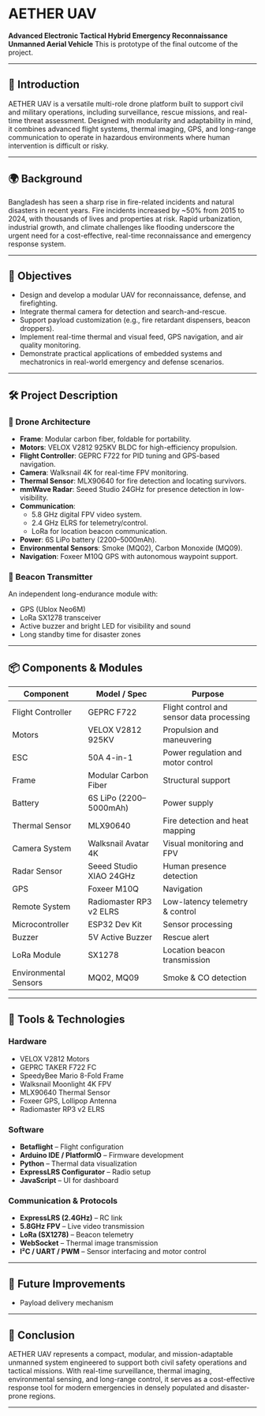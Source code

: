 # AETHER UAV  
**Advanced Electronic Tactical Hybrid Emergency Reconnaissance Unmanned Aerial Vehicle**
This is prototype of the final outcome of the project.

---

## 📖 Introduction
AETHER UAV is a versatile multi-role drone platform built to support civil and military operations, including surveillance, rescue missions, and real-time threat assessment. Designed with modularity and adaptability in mind, it combines advanced flight systems, thermal imaging, GPS, and long-range communication to operate in hazardous environments where human intervention is difficult or risky.

---

## 🌍 Background
Bangladesh has seen a sharp rise in fire-related incidents and natural disasters in recent years. Fire incidents increased by ~50% from 2015 to 2024, with thousands of lives and properties at risk. Rapid urbanization, industrial growth, and climate challenges like flooding underscore the urgent need for a cost-effective, real-time reconnaissance and emergency response system.

---

## 🎯 Objectives
- Design and develop a modular UAV for reconnaissance, defense, and firefighting.
- Integrate thermal camera for detection and search-and-rescue.
- Support payload customization (e.g., fire retardant dispensers, beacon droppers).
- Implement real-time thermal and visual feed, GPS navigation, and air quality monitoring.
- Demonstrate practical applications of embedded systems and mechatronics in real-world emergency and defense scenarios.

---

## 🛠️ Project Description

### 🔧 Drone Architecture
- **Frame**: Modular carbon fiber, foldable for portability.
- **Motors**: VELOX V2812 925KV BLDC for high-efficiency propulsion.
- **Flight Controller**: GEPRC F722 for PID tuning and GPS-based navigation.
- **Camera**: Walksnail 4K for real-time FPV monitoring.
- **Thermal Sensor**: MLX90640 for fire detection and locating survivors.
- **mmWave Radar**: Seeed Studio 24GHz for presence detection in low-visibility.
- **Communication**: 
  - 5.8 GHz digital FPV video system.
  - 2.4 GHz ELRS for telemetry/control.
  - LoRa for location beacon communication.
- **Power**: 6S LiPo battery (2200–5000mAh).
- **Environmental Sensors**: Smoke (MQ02), Carbon Monoxide (MQ09).
- **Navigation**: Foxeer M10Q GPS with autonomous waypoint support.

### 📡 Beacon Transmitter
An independent long-endurance module with:
- GPS (Ublox Neo6M)
- LoRa SX1278 transceiver
- Active buzzer and bright LED for visibility and sound
- Long standby time for disaster zones

---

## 📦 Components & Modules

| Component              | Model / Spec                    | Purpose                                  |
|------------------------|----------------------------------|------------------------------------------|
| Flight Controller      | GEPRC F722                      | Flight control and sensor data processing|
| Motors                 | VELOX V2812 925KV              | Propulsion and maneuvering               |
| ESC                    | 50A 4-in-1                      | Power regulation and motor control       |
| Frame                 | Modular Carbon Fiber            | Structural support                       |
| Battery                | 6S LiPo (2200–5000mAh)         | Power supply                             |
| Thermal Sensor         | MLX90640                       | Fire detection and heat mapping          |
| Camera System          | Walksnail Avatar 4K            | Visual monitoring and FPV                |
| Radar Sensor           | Seeed Studio XIAO 24GHz        | Human presence detection                 |
| GPS                    | Foxeer M10Q                    | Navigation                               |
| Remote System          | Radiomaster RP3 v2 ELRS        | Low-latency telemetry & control          |
| Microcontroller        | ESP32 Dev Kit                  | Sensor processing                        |
| Buzzer                 | 5V Active Buzzer               | Rescue alert                             |
| LoRa Module            | SX1278                         | Location beacon transmission             |
| Environmental Sensors  | MQ02, MQ09                     | Smoke & CO detection                     |

---

## 🧰 Tools & Technologies

### Hardware
- VELOX V2812 Motors  
- GEPRC TAKER F722 FC  
- SpeedyBee Mario 8-Fold Frame  
- Walksnail Moonlight 4K FPV  
- MLX90640 Thermal Sensor  
- Foxeer GPS, Lollipop Antenna  
- Radiomaster RP3 v2 ELRS  

### Software
- **Betaflight** – Flight configuration  
- **Arduino IDE / PlatformIO** – Firmware development  
- **Python** – Thermal data visualization  
- **ExpressLRS Configurator** – Radio setup  
- **JavaScript** – UI for dashboard  

### Communication & Protocols
- **ExpressLRS (2.4GHz)** – RC link  
- **5.8GHz FPV** – Live video transmission  
- **LoRa (SX1278)** – Beacon telemetry  
- **WebSocket** – Thermal image transmission  
- **I²C / UART / PWM** – Sensor interfacing and motor control  

---

## 📌 Future Improvements
- Payload delivery mechanism

---

## 📍 Conclusion
AETHER UAV represents a compact, modular, and mission-adaptable unmanned system engineered to support both civil safety operations and tactical missions. With real-time surveillance, thermal imaging, environmental sensing, and long-range control, it serves as a cost-effective response tool for modern emergencies in densely populated and disaster-prone regions.

---
